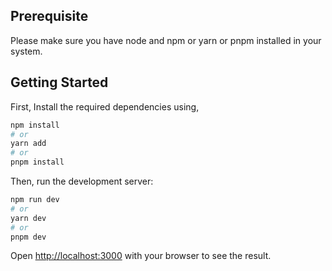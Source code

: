 ## Prerequisite
Please make sure you have node and npm or yarn or pnpm installed in your system.

## Getting Started
First, Install the required dependencies using,
```bash
npm install
# or
yarn add
# or
pnpm install
```
Then, run the development server:

```bash
npm run dev
# or
yarn dev
# or
pnpm dev
```

Open [http://localhost:3000](http://localhost:3000) with your browser to see the result.

